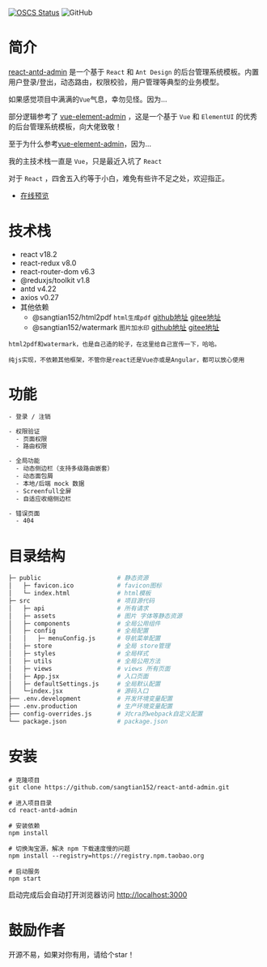 [![OSCS Status](https://www.oscs1024.com/platform/badge/sangtian152/react-antd-admin.svg?size=small)](https://www.murphysec.com/dr/pwwIsvdJWILGxdeRUG)
![GitHub](https://img.shields.io/github/license/sangtian152/react-antd-admin)


# 简介

[react-antd-admin](https://sangtian152.github.io/react-antd-admin/) 是一个基于 `React` 和 `Ant Design` 的后台管理系统模板。内置用户登录/登出，动态路由，权限校验，用户管理等典型的业务模型。

如果感觉项目中满满的`Vue`气息，幸勿见怪。因为...

部分逻辑参考了 [vue-element-admin](https://github.com/PanJiaChen/vue-element-admin/) ，这是一个基于 `Vue` 和 `ElementUI` 的优秀的后台管理系统模板，向大佬致敬！ 

至于为什么参考[vue-element-admin](https://github.com/PanJiaChen/vue-element-admin/)，因为... 

我的主技术栈一直是 `Vue`，只是最近入坑了 `React` 

对于 `React` ，四舍五入约等于小白，难免有些许不足之处，欢迎指正。

- [在线预览](https://sangtian152.github.io/react-antd-admin/)

# 技术栈
  - react v18.2
  - react-redux v8.0
  - react-router-dom v6.3
  - @reduxjs/toolkit v1.8
  - antd v4.22
  - axios v0.27
  - 其他依赖
    - @sangtian152/html2pdf  `html生成pdf`  [github地址](https://github.com/sangtian152/html2pdf) [gitee地址](https://gitee.com/sangtian152/html2pdf)
    - @sangtian152/watermark `图片加水印` [github地址](https://github.com/sangtian152/watermark) [gitee地址](https://gitee.com/sangtian152/watermark)

```tip
html2pdf和watermark，也是自己造的轮子，在这里给自己宣传一下，哈哈。

纯js实现，不依赖其他框架，不管你是react还是Vue亦或是Angular，都可以放心使用
```

# 功能

```bash
- 登录 / 注销

- 权限验证
  - 页面权限
  - 路由权限

- 全局功能
  - 动态侧边栏（支持多级路由嵌套）
  - 动态面包屑
  - 本地/后端 mock 数据
  - Screenfull全屏
  - 自适应收缩侧边栏

- 错误页面
  - 404

```

# 目录结构

```bash
├─ public                     # 静态资源
│   ├─ favicon.ico            # favicon图标
│   └─ index.html             # html模板
├─ src                        # 项目源代码
│   ├─ api                    # 所有请求
│   ├─ assets                 # 图片 字体等静态资源
│   ├─ components             # 全局公用组件
│   ├─ config                 # 全局配置
│   │   ├─ menuConfig.js      # 导航菜单配置
│   ├─ store                  # 全局 store管理
│   ├─ styles                 # 全局样式
│   ├─ utils                  # 全局公用方法
│   ├─ views                  # views 所有页面
│   ├─ App.jsx                # 入口页面
│   ├─ defaultSettings.js     # 全局默认配置
│   └─index.jsx               # 源码入口
├── .env.development          # 开发环境变量配置
├── .env.production           # 生产环境变量配置
├── config-overrides.js       # 对cra的webpack自定义配置
└── package.json              # package.json
```

# 安装

```shell
# 克隆项目
git clone https://github.com/sangtian152/react-antd-admin.git

# 进入项目目录
cd react-antd-admin

# 安装依赖
npm install

# 切换淘宝源，解决 npm 下载速度慢的问题
npm install --registry=https://registry.npm.taobao.org

# 启动服务
npm start
```

启动完成后会自动打开浏览器访问 [http://localhost:3000](http://localhost:3000)


# 鼓励作者

开源不易，如果对你有用，请给个star！
